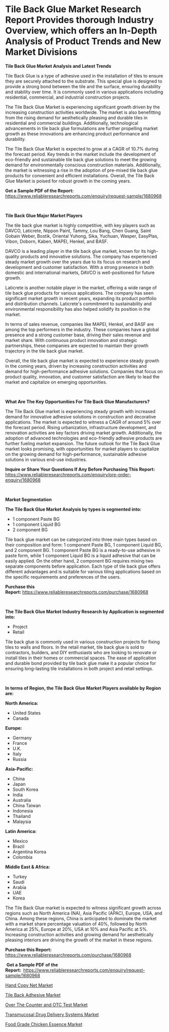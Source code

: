 <p><h1>Tile Back Glue Market Research Report Provides thorough Industry Overview, which offers an In-Depth Analysis of Product Trends and New Market Divisions</h1></p><p><strong>Tile Back Glue Market Analysis and Latest Trends</strong></p>
<p><p>Tile Back Glue is a type of adhesive used in the installation of tiles to ensure they are securely attached to the substrate. This special glue is designed to provide a strong bond between the tile and the surface, ensuring durability and stability over time. It is commonly used in various applications including residential, commercial, and industrial construction projects.</p><p>The Tile Back Glue Market is experiencing significant growth driven by the increasing construction activities worldwide. The market is also benefitting from the rising demand for aesthetically pleasing and durable tiles in residential and commercial buildings. Additionally, technological advancements in tile back glue formulations are further propelling market growth as these innovations are enhancing product performance and durability.</p><p>The Tile Back Glue Market is expected to grow at a CAGR of 10.7% during the forecast period. Key trends in the market include the development of eco-friendly and sustainable tile back glue solutions to meet the growing demand for environmentally conscious construction materials. Additionally, the market is witnessing a rise in the adoption of pre-mixed tile back glue products for convenient and efficient installations. Overall, the Tile Back Glue Market is poised for robust growth in the coming years.</p></p>
<p><strong>Get a Sample PDF of the Report:&nbsp;</strong> <a href="https://www.reliableresearchreports.com/enquiry/request-sample/1680968">https://www.reliableresearchreports.com/enquiry/request-sample/1680968</a></p>
<p>&nbsp;</p>
<p><strong>Tile Back Glue Major Market Players</strong></p>
<p><p>The tile back glue market is highly competitive, with key players such as DAVCO, Laticrete, Nippon Paint, Tammy, Lou Bang, Chen Guang, Saint Gobain Weber, Bostik, Oriental Yuhong, Sika, Yuchuan, Wasper, EasyPlas, Vibon, Doborn, Kaben, MAPEI, Henkel, and BASF.</p><p>DAVCO is a leading player in the tile back glue market, known for its high-quality products and innovative solutions. The company has experienced steady market growth over the years due to its focus on research and development and customer satisfaction. With a strong presence in both domestic and international markets, DAVCO is well-positioned for future growth.</p><p>Laticrete is another notable player in the market, offering a wide range of tile back glue products for various applications. The company has seen significant market growth in recent years, expanding its product portfolio and distribution channels. Laticrete's commitment to sustainability and environmental responsibility has also helped solidify its position in the market.</p><p>In terms of sales revenue, companies like MAPEI, Henkel, and BASF are among the top performers in the industry. These companies have a global presence and a strong customer base, driving their sales revenue and market share. With continuous product innovation and strategic partnerships, these companies are expected to maintain their growth trajectory in the tile back glue market.</p><p>Overall, the tile back glue market is expected to experience steady growth in the coming years, driven by increasing construction activities and demand for high-performance adhesive solutions. Companies that focus on product quality, innovation, and customer satisfaction are likely to lead the market and capitalize on emerging opportunities.</p></p>
<p>&nbsp;</p>
<p><strong>What Are The Key Opportunities For Tile Back Glue Manufacturers?</strong></p>
<p><p>The Tile Back Glue market is experiencing steady growth with increased demand for innovative adhesive solutions in construction and decorative applications. The market is expected to witness a CAGR of around 5% over the forecast period. Rising urbanization, infrastructure development, and renovation activities are key factors driving market growth. Additionally, the adoption of advanced technologies and eco-friendly adhesive products are further fueling market expansion. The future outlook for the Tile Back Glue market looks promising, with opportunities for market players to capitalize on the growing demand for high-performance, sustainable adhesive solutions in various end-use industries.</p></p>
<p><strong>Inquire or Share Your Questions If Any Before Purchasing This Report:</strong> <a href="https://www.reliableresearchreports.com/enquiry/pre-order-enquiry/1680968">https://www.reliableresearchreports.com/enquiry/pre-order-enquiry/1680968</a></p>
<p>&nbsp;</p>
<p><strong>Market Segmentation</strong></p>
<p><strong>The Tile Back Glue Market Analysis by types is segmented into:</strong></p>
<p><ul><li>1 component Paste BG</li><li>1 component Liquid BG</li><li>2 component BG</li></ul></p>
<p><p>Tile back glue market can be categorized into three main types based on their composition and form: 1 component Paste BG, 1 component Liquid BG, and 2 component BG. 1 component Paste BG is a ready-to-use adhesive in paste form, while 1 component Liquid BG is a liquid adhesive that can be easily applied. On the other hand, 2 component BG requires mixing two separate components before application. Each type of tile back glue offers different advantages and is suitable for various tiling applications based on the specific requirements and preferences of the users.</p></p>
<p><strong>Purchase this Report:&nbsp;</strong><a href="https://www.reliableresearchreports.com/purchase/1680968">https://www.reliableresearchreports.com/purchase/1680968</a></p>
<p>&nbsp;</p>
<p><strong>The Tile Back Glue Market Industry Research by Application is segmented into:</strong></p>
<p><ul><li>Project</li><li>Retail</li></ul></p>
<p><p>Tile back glue is commonly used in various construction projects for fixing tiles to walls and floors. In the retail market, tile back glue is sold to contractors, builders, and DIY enthusiasts who are looking to renovate or install tiles in their homes or commercial spaces. The ease of application and durable bond provided by tile back glue make it a popular choice for ensuring long-lasting tile installations in both project and retail settings.</p></p>
<p>&nbsp;</p>
<p><strong>In terms of Region, the Tile Back Glue Market Players available by Region are:</strong></p>
<p>
    <p> <strong> North America: </strong>
        <ul>
            <li>United States</li>
            <li>Canada</li>
        </ul>
        </p> 
    <p> <strong> Europe: </strong>
        <ul>
            <li>Germany</li>
            <li>France</li>
            <li>U.K.</li>
            <li>Italy</li>
            <li>Russia</li>
        </ul>
        </p> 
    <p> <strong> Asia-Pacific: </strong>
        <ul>
            <li>China</li>
            <li>Japan</li>
            <li>South Korea</li>
            <li>India</li>
            <li>Australia</li>
            <li>China Taiwan</li>
            <li>Indonesia</li>
            <li>Thailand</li>
            <li>Malaysia</li>
        </ul>
        </p> 
    <p> <strong> Latin America: </strong>
        <ul>
            <li>Mexico</li>
            <li>Brazil</li>
            <li>Argentina Korea</li>
            <li>Colombia</li>
        </ul>
        </p> 
    <p> <strong> Middle East & Africa: </strong>
        <ul>
            <li>Turkey</li>
            <li>Saudi</li>
            <li>Arabia</li>
            <li>UAE</li>
            <li>Korea</li>
        </ul>
    </p>
    </p>
<p><p>The Tile Back Glue market is expected to witness significant growth across regions such as North America (NA), Asia Pacific (APAC), Europe, USA, and China. Among these regions, China is anticipated to dominate the market with a market share percentage valuation of 40%, followed by North America at 25%, Europe at 20%, USA at 10% and Asia Pacific at 5%. Increasing construction activities and growing demand for aesthetically pleasing interiors are driving the growth of the market in these regions.</p></p>
<p><strong>Purchase this Report: </strong><a href="https://www.reliableresearchreports.com/purchase/1680968">https://www.reliableresearchreports.com/purchase/1680968</a></p>
<p>&nbsp;<strong>Get a Sample PDF of the Report:&nbsp;&nbsp;</strong><a href="https://www.reliableresearchreports.com/enquiry/request-sample/1680968">https://www.reliableresearchreports.com/enquiry/request-sample/1680968</a></p>
<p><strong></strong></p>
<p><p><a href="https://issuu.com/reportprime-2/docs/hand-copy-net-market-size-2030.pptx">Hand Copy Net Market</a></p><p><a href="https://github.com/biheemgalvinlouises6hokrh3h/Market-Research-Report-List-1/blob/main/tile-back-adhesive-market.md">Tile Back Adhesive Market</a></p><p><a href="https://medium.com/@cletaturner879789/over-the-counter-and-otc-test-market-size-market-outlook-and-market-forecast-2024-to-2031-2b29b23ff608">Over The Counter and OTC Test Market</a></p><p><a href="https://medium.com/@cletaturner879789/transmucosal-drug-delivery-systems-market-the-key-to-successful-business-strategy-forecast-till-e0828f32d48c">Transmucosal Drug Delivery Systems Market</a></p><p><a href="https://issuu.com/reportprime-2/docs/food-grade-chicken-essence-market-size-2030.pptx">Food Grade Chicken Essence Market</a></p></p>